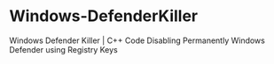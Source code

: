# Windows-DefenderKiller
Windows Defender Killer | C++ Code Disabling Permanently Windows Defender using Registry Keys
